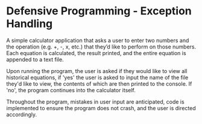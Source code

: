 # Defensive Programming - Exception Handling

A simple calculator application that asks a user to enter two numbers and the operation (e.g. +, -, x, etc.) that they’d like to perform on those numbers. Each equation is calculated, the result printed, and the entire equation is appended to a text file. 

Upon running the program, the user is asked if they would like to view all historical equations, if 'yes' the user is asked to input the name of the file they'd like to view, the contents of which are then printed to the console. If 'no', the program continues into the calculator itself. 

Throughout the program, mistakes in user input are anticipated, code is implemented to ensure the program does not crash, and the user is directed accordingly.
